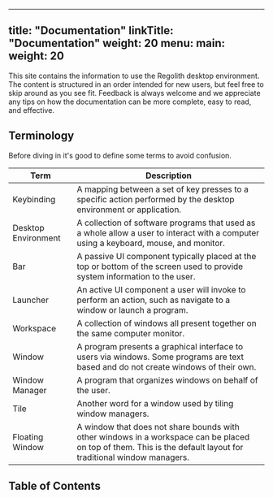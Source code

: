 
---
title: "Documentation"
linkTitle: "Documentation"
weight: 20
menu:
  main:
    weight: 20
---

This site contains the information to use the Regolith desktop environment.  The content is structured in an order intended for new users, but feel free to skip around as you see fit.  Feedback is always welcome and we appreciate any tips on how the documentation can be more complete, easy to read, and effective.

## Terminology

Before diving in it's good to define some terms to avoid confusion.

| Term            | Description |
|-------------------|-----------|
| Keybinding      | A mapping between a set of key presses to a specific action performed by the desktop environment or application. |
| Desktop Environment   | A collection of software programs that used as a whole allow a user to interact with a computer using a keyboard, mouse, and monitor.|
| Bar            | A passive UI component typically placed at the top or bottom of the screen used to provide system information to the user.|
| Launcher       | An active UI component a user will invoke to perform an action, such as navigate to a window or launch a program.|
| Workspace      | A collection of windows all present together on the same computer monitor. |
| Window         | A program presents a graphical interface to users via windows. Some programs are text based and do not create windows of their own. |
| Window Manager | A program that organizes windows on behalf of the user. |
| Tile           | Another word for a window used by tiling window managers. |
| Floating Window | A window that does not share bounds with other windows in a workspace can be placed on top of them. This is the default layout for traditional window managers. |

## Table of Contents





